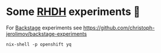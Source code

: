 # Some [RHDH](https://developers.redhat.com/rhdh) experiments 🧪

For [Backstage](https://backstage.io/) experiments see https://github.com/christoph-jerolimov/backstage-experiments

```
nix-shell -p openshift yq
```

